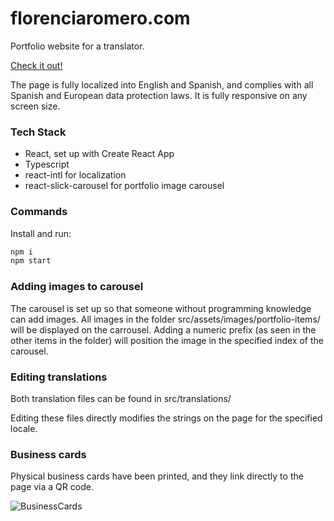# florenciaromero.com

Portfolio website for a translator.

[Check it out!](https://florenciaromer.com)

The page is fully localized into English and Spanish, and complies with all Spanish and European data protection laws. It is fully responsive on any screen size.

### Tech Stack

- React, set up with Create React App
- Typescript
- react-intl for localization
- react-slick-carousel for portfolio image carousel

### Commands

Install and run:

```bash
npm i
npm start
```

### Adding images to carousel

The carousel is set up so that someone without programming knowledge can add images. All images in the folder src/assets/images/portfolio-items/ will be displayed on the carrousel. Adding a numeric prefix (as seen in the other items in the folder) will position the image in the specified index of the carousel.

### Editing translations

Both translation files can be found in src/translations/

Editing these files directly modifies the strings on the page for the specified locale.

### Business cards

Physical business cards have been printed, and they link directly to the page via a QR code.

![BusinessCards](https://media-exp1.licdn.com/dms/image/C4D22AQHfznOm0Y552g/feedshare-shrink_2048_1536/0/1668426765891?e=1672272000&v=beta&t=n8vC14pFH91ZAr6tMWCZeoS_DvNHio5FBzsM-qRmYYI)
